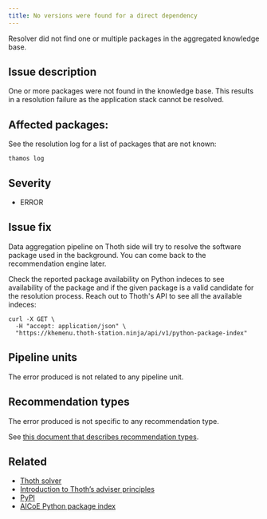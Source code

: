 ```yaml
---
title: No versions were found for a direct dependency
---
```


Resolver did not find one or multiple packages in the aggregated knowledge
base.

## Issue description

One or more packages were not found in the knowledge base. This results in a
resolution failure as the application stack cannot be resolved.

## Affected packages:

See the resolution log for a list of packages that are not known:

```console
thamos log
```

## Severity

 * ERROR

## Issue fix

Data aggregation pipeline on Thoth side will try to resolve the software
package used in the background. You can come back to the recommendation engine
later.

Check the reported package availability on Python indeces to see availability
of the package and if the given package is a valid candidate for the resolution
process. Reach out to Thoth's API to see all the available indeces:

```console
curl -X GET \
  -H "accept: application/json" \
  "https://khemenu.thoth-station.ninja/api/v1/python-package-index"
```

## Pipeline units

The error produced is not related to any pipeline unit.

## Recommendation types

The error produced is not specific to any recommendation type.

See [this document that describes recommendation
types](http://thoth-station.ninja/recommendation-types).

## Related

 * [Thoth solver][1]
 * [Introduction to Thoth’s adviser principles][2]
 * [PyPI][3]
 * [AICoE Python package index][4]

[1]: https://thoth-station.ninja/docs/developers/solver/index.html
[2]: https://thoth-station.ninja/docs/developers/adviser/introduction.html
[3]: https://pypi.org/
[4]: http://tensorflow.pypi.thoth-station.ninja/
